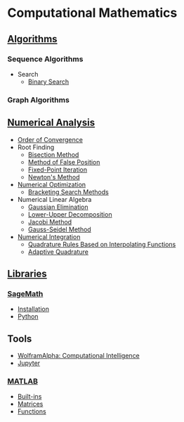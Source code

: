 # Computational Mathematics
## [Algorithms](Algorithms/README.md)
### Sequence Algorithms
- Search
  - [Binary Search](Algorithms/Sequences/Search/Binary%20Search.md)

### Graph Algorithms

## [Numerical Analysis](Numerical%20Analysis/README.md)
- [Order of Convergence](Numerical%20Analysis/Order%20of%20Convergence.md)
- Root Finding
  - [Bisection Method](Numerical%20Analysis/Root%20Finding/Bisection%20Method.md)
  - [Method of False Position](Numerical%20Analysis/Root%20Finding/Method%20of%20False%20Position.md)
  - [Fixed-Point Iteration](Numerical%20Analysis/Root%20Finding/Fixed-Point%20Iteration.md)
  - [Newton's Method](Numerical%20Analysis/Root%20Finding/Newton's%20Method.md)
- [Numerical Optimization](Numerical%20Analysis/Numerical%20Optimization/README.md)
  - [Bracketing Search Methods](Numerical%20Analysis/Numerical%20Optimization/Bracketing%20Search%20Methods.md)
- Numerical Linear Algebra
  - [Gaussian Elimination](Numerical%20Analysis/Numerical%20Linear%20Algebra/Gaussian%20Elimination.md)
  - [Lower-Upper Decomposition](Numerical%20Analysis/Numerical%20Linear%20Algebra/Lower-Upper%20Decomposition.md)
  - [Jacobi Method](Numerical%20Analysis/Numerical%20Linear%20Algebra/Jacobi%20Method.md)
  - [Gauss-Seidel Method](Numerical%20Analysis/Numerical%20Linear%20Algebra/Gauss-Seidel%20Method.md)
- [Numerical Integration](Numerical%20Analysis/Numerical%20Integration/README.md)
  - [Quadrature Rules Based on Interpolating Functions](Numerical%20Analysis/Numerical%20Integration/Interpolating.md)
  - [Adaptive Quadrature](Numerical%20Analysis/Numerical%20Integration/Adaptive%20Quadrature.md)

## [Libraries](Libraries/README.md)
### [SageMath](Libraries/SageMath/README.md)
- [Installation](Libraries/SageMath/Installation.md)
- [Python](Libraries/SageMath/Python.md)

## Tools
- [WolframAlpha: Computational Intelligence](https://www.wolframalpha.com/)
- [Jupyter](https://jupyter.org/)

### [MATLAB](Tools/MATLAB/README.md)
- [Built-ins](Tools/MATLAB/Built-ins.md)
- [Matrices](Tools/MATLAB/Matrices.md)
- [Functions](Tools/MATLAB/Functions.md)